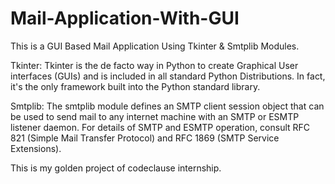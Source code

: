 # Mail-Application-With-GUI
This is a GUI Based Mail Application Using Tkinter & Smtplib Modules.

Tkinter: Tkinter is the de facto way in Python to create Graphical User interfaces (GUIs) and is included in all standard Python Distributions. In fact, it's the only framework built into the Python standard library.

Smtplib: The smtplib module defines an SMTP client session object that can be used to send mail to any internet machine with an SMTP or ESMTP listener daemon. For details of SMTP and ESMTP operation, consult RFC 821 (Simple Mail Transfer Protocol) and RFC 1869 (SMTP Service Extensions).

This is my golden project of codeclause internship.
